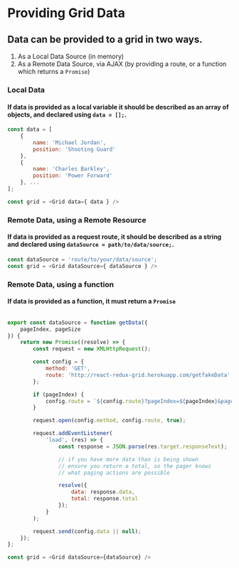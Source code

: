 
# Providing Grid Data

## Data can be provided to a grid in two ways.

1. As a Local Data Source (in memory)
2. As a Remote Data Source, via AJAX (by providing a route, or a function which returns a `Promise`)

### Local Data

####  If data is provided as a local variable it should be described as an array of objects, and declared using `data = [];`.

```javascript
const data = [
    {
        name: 'Michael Jordan',
        position: 'Shooting Guard'
    },
    {
        name: 'Charles Barkley',
        position: 'Power Forward'
    }, ...
];

const grid = <Grid data={ data } />
```

### Remote Data, using a Remote Resource

#### If data is provided as a request route, it should be described as a string and declared using `dataSource = path/to/data/source;`.

```javascript
const dataSource = 'route/to/your/data/source';
const grid = <Grid dataSource={ dataSource } />
```

### Remote Data, using a function

#### If data is provided as a function, it must return a `Promise`

```javascript

export const dataSource = function getData({
    pageIndex, pageSize
}) {
    return new Promise((resolve) => {
        const request = new XMLHttpRequest();

        const config = {
            method: 'GET',
            route: 'http://react-redux-grid.herokuapp.com/getfakeData'
        };

        if (pageIndex) {
            config.route = `${config.route}?pageIndex=${pageIndex}&pageSize=${pageSize}`; // eslint-disable-line max-len
        }

        request.open(config.method, config.route, true);

        request.addEventListener(
            'load', (res) => {
                const response = JSON.parse(res.target.responseText);

                // if you have more data than is being shown
                // ensure you return a total, so the pager knows
                // what paging actions are possible

                resolve({
                    data: response.data,
                    total: response.total
                });
            }
        );

        request.send(config.data || null);
    });
};

const grid = <Grid dataSource={dataSource} />
 ```

